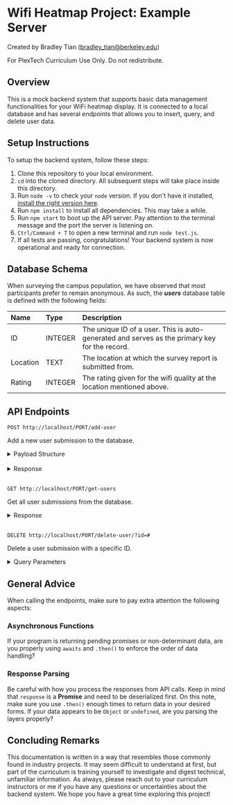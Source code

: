 # Wifi Heatmap Project: Example Server

Created by Bradley Tian (bradley_tian@berkeley.edu)

For PlexTech Curriculum Use Only. Do not redistribute.

## Overview

This is a mock backend system that supports basic data management functionalities for your WiFi heatmap display. It is connected to a local database and has several endpoints that allows you to insert, query, and delete user data.

## Setup Instructions

To setup the backend system, follow these steps:

1. Clone this repository to your local environment.
2. <code>cd</code> into the cloned directory. All subsequent steps will take place inside this directory.
3. Run <code>node -v</code> to check your <code>node</code> version. If you don't have it installed, [install the right version here](https://nodejs.org/en/download).
4. Run <code>npm install</code> to install all dependencies. This may take a while.
5. Run <code>npm start</code> to boot up the API server. Pay attention to the terminal message and the port the server is listening on. 
6. <code>Ctrl/Command + T</code> to open a new terminal and run <code>node test.js</code>.
7. If all tests are passing, congratulations! Your backend system is now operational and ready for connection. 

## Database Schema 

When surveying the campus population, we have observed that most participants prefer to remain anonymous. As such, the 
***users*** database table is defined with the following fields:

| Name  | Type      | Description |
| :---  | :---      | :---        |
| ID    | INTEGER   | The unique ID of a user. This is auto-generated and serves as the primary key for the record. |
| Location | TEXT   | The location at which the survey report is submitted from.                |
| Rating | INTEGER  | The rating given for the wifi quality at the location mentioned above.    |

## API Endpoints

    POST http://localhost/PORT/add-user

Add a new user submission to the database.

<details>
<summary>Payload Structure</summary>
<code>
    {
        location: "Dwinelle",
        rating: 3
    }
</code>
</details>
<br/>
<details>
<summary>Response</summary>
A success status if no error occurs.
</details>
<br/>

    GET http://localhost/PORT/get-users

Get all user submissions from the database.

<details>
<summary>Response</summary>
<code>
{
    results: [ ...{User Objects} ]
}
</code>
</details>
<br/>

    DELETE http://localhost/PORT/delete-user/?id=#

Delete a user submission with a specific ID.

<details>
<Summary>Query Parameters</Summary>
Replace <code>#</code> with the desired user ID.
</details>

## General Advice

When calling the endpoints, make sure to pay extra attention the following aspects:

### Asynchronous Functions

If your program is returning pending promises or non-determinant data, are you properly using <code>awaits</code> and <code>.then()</code> to enforce the order of data handling?

### Response Parsing

Be careful with how you process the responses from API calls. Keep in mind that <code>response</code> is a **Promise** and need to be deserialized first. On this note, make sure you use <code>.then()</code> enough times to return data in your desired forms. If your data appears to be <code>Object</code> or <code>undefined</code>, are you parsing the layers properly?

## Concluding Remarks

This documentation is written in a way that resembles those commonly found in industry projects. It may seem difficult to understand at first, but part of the curriculum is training yourself to investigate and digest technical, unfamiliar information. As always, please reach out to your curriculum instructors or me if you have any questions or uncertainties about the backend system. We hope you have a great time exploring this project!